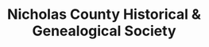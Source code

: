 ---
layout: repo
title: "Nicholas County Historical & Genealogical Society"
id: 3752
permalink: repos/3752/
---